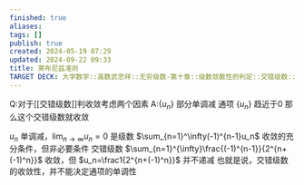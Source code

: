 ```yaml
---
finished: true
aliases: 
tags: []
publish: true
created: 2024-05-19 07:29
updated: 2024-09-22 09:33
title: 莱布尼兹准则
TARGET DECK: 大学数学::高数武忠祥::无穷级数-第十章::级数敛散性的判定::交错级数::莱布尼兹准则
---
```


Q:对于[[交错级数]]判收敛考虑两个因素 
A:$\{ u_{n} \}$ 部分单调减 
通项 $\{ u_{n} \}$ 趋近于0
那么这个交错级数就收敛

$u_n$ 单调减，$\lim_{n\to\infty}u_n=0$ 是级数 $\sum_{n=1}^\infty(-1)^{n-1}u_n$ 收敛的充分条件，但非必要条件
交错级数 $\sum_{n=1}^{\infty}\frac{(-1)^{n-1}}{2^{n+(-1)^n}}$ 收敛，但 $u_n=\frac1{2^{n+(-1)^n}}$ 并不递减
也就是说，交错级数的收敛性，并不能决定通项的单调性


